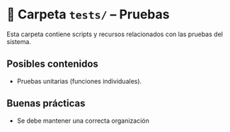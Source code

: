 # 🧪 Carpeta `tests/` – Pruebas

Esta carpeta contiene scripts y recursos relacionados con las pruebas del sistema.

## Posibles contenidos

- Pruebas unitarias (funciones individuales).

## Buenas prácticas

- Se debe mantener una correcta organización
